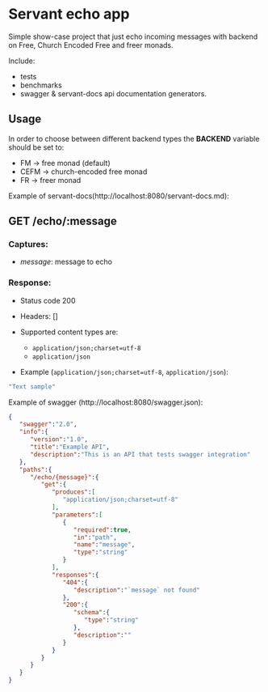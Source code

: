 # Servant echo app

Simple show-case project that just echo incoming messages with backend on Free, Church Encoded Free and freer monads.

Include:
- tests
- benchmarks
- swagger & servant-docs api documentation generators.


## Usage
In order to choose between different backend types the **BACKEND** variable should be set to:
- FM -> free monad (default)
- CEFM -> church-encoded free monad
- FR -> freer monad


Example of servant-docs(http://localhost:8080/servant-docs.md):

## GET /echo/:message

### Captures:

- *message*: message to echo

### Response:

- Status code 200
- Headers: []

- Supported content types are:

    - `application/json;charset=utf-8`
    - `application/json`

- Example (`application/json;charset=utf-8`, `application/json`):

```javascript
"Text sample"
```



Example of swagger (http://localhost:8080/swagger.json):

```json
{
   "swagger":"2.0",
   "info":{
      "version":"1.0",
      "title":"Example API",
      "description":"This is an API that tests swagger integration"
   },
   "paths":{
      "/echo/{message}":{
         "get":{
            "produces":[
               "application/json;charset=utf-8"
            ],
            "parameters":[
               {
                  "required":true,
                  "in":"path",
                  "name":"message",
                  "type":"string"
               }
            ],
            "responses":{
               "404":{
                  "description":"`message` not found"
               },
               "200":{
                  "schema":{
                     "type":"string"
                  },
                  "description":""
               }
            }
         }
      }
   }
}
```
